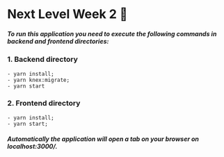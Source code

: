 # Next Level Week 2 🚀

##### To run this application you need to execute the following commands in backend and frontend directories: 
      
### 1. Backend directory
    - yarn install;
    - yarn knex:migrate;
    - yarn start
### 2. Frontend directory
    - yarn install;
    - yarn start;
    
##### Automatically the application will open a tab on your browser on localhost:3000/.

